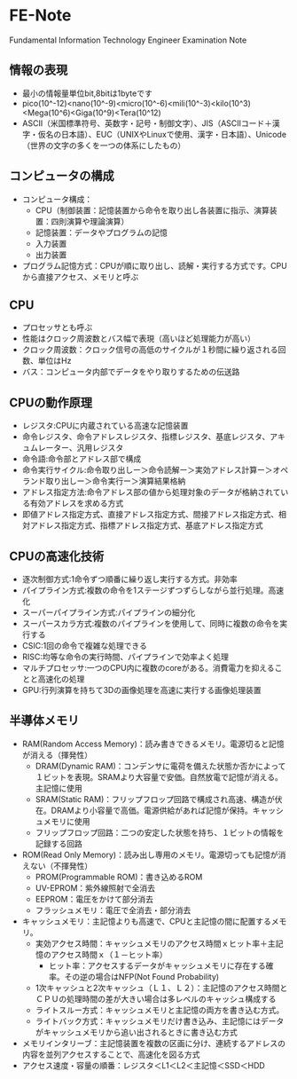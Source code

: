 # FE-Note
Fundamental Information Technology Engineer Examination Note

## 情報の表現
- 最小の情報量単位bit,8bitは1byteです
- pico(10^-12)<nano(10^-9)<micro(10^-6)<mili(10^-3)<kilo(10^3)<Mega(10^6)<Giga(10^9)<Tera(10^12)
- ASCII（米国標準符号、英数字・記号・制御文字）、JIS（ASCIIコード＋漢字・仮名の日本語）、EUC（UNIXやLinuxで使用、漢字・日本語）、Unicode（世界の文字の多くを一つの体系にしたもの）

## コンピュータの構成
- コンピュータ構成： 
  - CPU（制御装置：記憶装置から命令を取り出し各装置に指示、演算装置：四則演算や理論演算）
  - 記憶装置：データやプログラムの記憶
  - 入力装置
  - 出力装置
- プログラム記憶方式：CPUが順に取り出し、読解・実行する方式です。CPUから直接アクセス、メモリと呼ぶ

## CPU
- プロセッサとも呼ぶ
- 性能はクロック周波数とバス幅で表現（高いほど処理能力が高い）
- クロック周波数：クロック信号の高低のサイクルが１秒間に繰り返される回数、単位はHz
- バス：コンピュータ内部でデータをやり取りするための伝送路

## CPUの動作原理
- レジスタ:CPUに内蔵されている高速な記憶装置
- 命令レジスタ、命令アドレスレジスタ、指標レジスタ、基底レジスタ、アキュムレーター、汎用レジスタ
- 命令語:命令部とアドレス部で構成
- 命令実行サイクル:命令取り出しー＞命令読解ー＞実効アドレス計算ー＞オペランド取り出しー＞命令実行ー＞演算結果格納
- アドレス指定方法:命令アドレス部の値から処理対象のデータが格納されている有効アドレスを求める方式
- 即値アドレス指定方式、直接アドレス指定方式、間接アドレス指定方式、相対アドレス指定方式、指標アドレス指定方式、基底アドレス指定方式

## CPUの高速化技術 
- 逐次制御方式:1命令ずつ順番に繰り返し実行する方式。非効率
- パイプライン方式:複数の命令を1ステージずつずらしながら並行処理。高速化
- スーパーパイプライン方式:パイプラインの細分化
- スーパースカラ方式:複数のパイプラインを使用して、同時に複数の命令を実行する
- CSIC:1回の命令で複雑な処理できる
- RISC:均等な命令の実行時間、パイプラインで効率よく処理
- マルチプロセッサ:一つのCPU内に複数のcoreがある。消費電力を抑えることと高速化の処理
- GPU:行列演算を持ちて3Dの画像処理を高速に実行する画像処理装置

## 半導体メモリ
- RAM(Random Access Memory)：読み書きできるメモリ。電源切ると記憶が消える（揮発性）
  - DRAM(Dynamic RAM)：コンデンサに電荷を備えた状態か否かによって１ビットを表現。SRAMより大容量で安価。自然放電で記憶が消える。主記憶に使用
  - SRAM(Static RAM)：フリップフロップ回路で構成され高速、構造が伏在。DRAMより小容量で高価。電源供給があれば記憶が保持。キャッシュメモリに使用
  - フリップフロップ回路：二つの安定した状態を持ち、１ビットの情報を記録する回路
- ROM(Read Only Memory)：読み出し専用のメモリ。電源切っても記憶が消えない（不揮発性）
  - PROM(Programmable ROM)：書き込めるROM
  - UV-EPROM：紫外線照射で全消去
  - EEPROM：電圧をかけて部分消去
  - フラッシュメモリ：電圧で全消去・部分消去
- キャッシュメモリ：主記憶よりも高速で、CPUと主記憶の間に配置するメモリ。
  - 実効アクセス時間：キャッシュメモリのアクセス時間ｘヒット率＋主記憶のアクセス時間ｘ（１－ヒット率）
    - ヒット率：アクセスするデータがキャッシュメモリに存在する確率。その逆の場合はNFP(Not Found Probability)
  - 1次キャッシュと2次キャッシュ（Ｌ１、Ｌ２）：主記憶のアクセス時間とＣＰＵの処理時間の差が大きい場合は多レベルのキャッシュ構成する
  - ライトスルー方式：キャッシュメモリと主記憶の両方を書き込む方式。
  - ライトバック方式：キャッシュメモリだけ書き込み、主記憶にはデータがキャッシュメモリから追い出されるときに書き込む方式
- メモリインタリーブ：主記憶装置を複数の区画に分け、連続するアドレスの内容を並列アクセスすることで、高速化を図る方式
- アクセス速度・容量の順番：レジスタ＜L1＜L2＜主記憶＜SSD＜HDD
